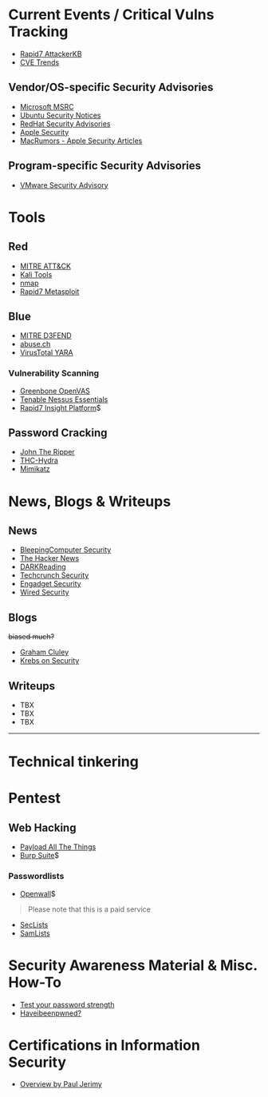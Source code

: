 # Current Events / Critical Vulns Tracking

- [Rapid7 AttackerKB](https://attackerkb.com)
- [CVE Trends](https://cvetrends.com/)

## Vendor/OS-specific Security Advisories
- [Microsoft MSRC](https://msrc.microsoft.com/update-guide)
- [Ubuntu Security Notices](https://ubuntu.com/security/notices)
- [RedHat Security Advisories](https://access.redhat.com/security/security-updates/)
- [Apple Security](https://support.apple.com/en-us/HT201222)
- [MacRumors - Apple Security Articles](https://www.macrumors.com/guide/apple-security/)

## Program-specific Security Advisories
- [VMware Security Advisory](https://www.vmware.com/security/advisories.html)

# Tools

## Red

- [MITRE ATT&CK](https://attack.mitre.org/)
- [Kali Tools](https://kali.org/tools/)
- [nmap](https://nmap.org)
- [Rapid7 Metasploit](https://github.com/rapid7/metasploit-framework)

## Blue

- [MITRE D3FEND](https://d3fend.mitre.org/)
- [abuse.ch](https://abuse.ch/#platforms)
- [VirusTotal YARA](https://virustotal.github.io/yara/)

### Vulnerability Scanning

- [Greenbone OpenVAS](https://www.openvas.org/)
- [Tenable Nessus Essentials](https://www.tenable.com/products/nessus/nessus-essentials)
- [Rapid7 Insight Platform](https://www.rapid7.com/products/insight-platform/)$

## Password Cracking

- [John The Ripper](https://github.com/openwall/john)
- [THC-Hydra](https://github.com/vanhauser-thc/thc-hydra)
- [Mimikatz](https://github.com/gentilkiwi/mimikatz)

# News, Blogs & Writeups

## News

- [BleepingComputer Security](https://www.bleepingcomputer.com/news/security/)
- [The Hacker News](https://thehackernews.com/)
- [DARKReading](https://www.darkreading.com/)
- [Techcrunch Security](https://techcrunch.com/category/security/)
- [Engadget Security](https://www.engadget.com/tag/security/)
- [Wired Security](https://www.wired.com/category/security/)

## Blogs
~~biased much?~~
- [Graham Cluley](https://grahamcluley.com/)
- [Krebs on Security](https://krebsonsecurity.com/)

## Writeups

- TBX
- TBX
- TBX

---

# Technical tinkering


# Pentest

## Web Hacking
- [Payload All The Things](https://github.com/swisskyrepo/PayloadsAllTheThings)
- [Burp Suite](https://portswigger.net/burp)$

### Passwordlists

- [Openwall](https://www.openwall.com/)$
> Please note that this is a paid service
- [SecLists](https://github.com/danielmiessler/SecLists)
- [SamLists](https://github.com/the-xentropy/samlists)

# Security Awareness Material & Misc. How-To

- [Test your password strength](https://www.security.org/how-secure-is-my-password/)
- [Haveibeenpwned?](https://haveibeenpwned.com/)

# Certifications in Information Security

- [Overview by Paul Jerimy](https://pauljerimy.com/security-certification-roadmap/)
